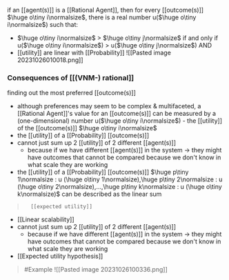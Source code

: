 if an [[agent(s)]] is a [[Rational Agent]], then for every [[outcome(s)]] $\huge o\tiny i\normalsize$, 
there is a real number u($\huge o\tiny i\normalsize$) such that:
- $\huge o\tiny i\normalsize$ > $\huge o\tiny j\normalsize$ if and only if u($\huge o\tiny i\normalsize$) > u($\huge o\tiny j\normalsize$) AND
- [[utility]] are linear with [[Probability]]
![[Pasted image 20231026010018.png]]

### Consequences of [[(VNM-) rational]]
finding out the most preferred [[outcome(s)]]
- although preferences may seem to be complex & multifaceted, a [[Rational Agent]]'s value for an [[outcome(s)]] can be measured by a (one-dimensional) number u($\huge o\tiny i\normalsize$) - the [[utility]] of the [[outcome(s)]] $\huge o\tiny i\normalsize$
- the [[utility]] of a [[Probability]] [[outcome(s)]] 
- cannot just sum up 2 [[utility]] of 2 different [[agent(s)]]
	- because if we have different [[agent(s)]] in the system $\rightarrow$ they might have outcomes that cannot be compared because we don't know in what scale they are working
- the [[utility]] of a [[Probability]] [[outcome(s)]] $\huge p\tiny 1\normalsize : u (\huge o\tiny 1\normalsize),\huge p\tiny 2\normalsize : u (\huge o\tiny 2\normalsize),...,\huge p\tiny k\normalsize : u (\huge o\tiny k\normalsize)$ can be described as the linear sum
>		[[expected utility]]
- [[Linear scalability]]
- cannot just sum up 2 [[utility]] of 2 different [[agent(s)]]
	- because if we have different [[agent(s)]] in the system $\rightarrow$ they might have outcomes that cannot be compared because we don't know in what scale they are working
- [[Expected utility hypothesis]]

>	#Example 
>	![[Pasted image 20231026100336.png]]